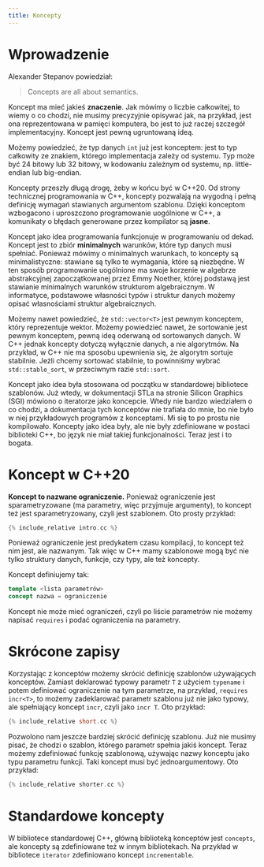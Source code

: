 ```yaml
---
title: Koncepty
---
```


# Wprowadzenie

Alexander Stepanov powiedział:

> Concepts are all about semantics.

Koncept ma mieć jakieś **znaczenie**.  Jak mówimy o liczbie
całkowitej, to wiemy o co chodzi, nie musimy precyzyjnie opisywać jak,
na przykład, jest ona reprezentowana w pamięci komputera, bo jest to
już raczej szczegół implementacyjny.  Koncept jest pewną ugruntowaną
ideą.

Możemy powiedzieć, że typ danych `int` już jest konceptem: jest to typ
całkowity ze znakiem, którego implementacja zależy od systemu.  Typ
może być 24 bitowy lub 32 bitowy, w kodowaniu zależnym od systemu,
np. little-endian lub big-endian.

Koncepty przeszły długą drogę, żeby w końcu być w C++20.  Od strony
technicznej programowania w C++, koncepty pozwalają na wygodną i pełną
definicję wymagań stawianych argumentom szablonu.  Dzięki konceptom
wzbogacono i uproszczono programowanie uogólnione w C++, a komunikaty
o błędach generowane przez kompilator są **jasne**.

Koncept jako idea programowania funkcjonuje w programowaniu od dekad.
Koncept jest to zbiór **minimalnych** warunków, które typ danych musi
spełniać.  Ponieważ mówimy o minimalnych warunkach, to koncepty są
minimalistyczne: stawiane są tylko te wymagania, które są niezbędne.
W ten sposób programowanie uogólnione ma swoje korzenie w algebrze
abstrakcyjnej zapoczątkowanej przez Emmy Noether, której podstawą jest
stawianie minimalnych warunków strukturom algebraicznym.  W
informatyce, podstawowe własności typów i struktur danych możemy
opisać własnościami struktur algebraicznych.

Możemy nawet powiedzieć, że `std::vector<T>` jest pewnym konceptem,
który reprezentuje wektor.  Możemy powiedzieć nawet, że sortowanie
jest pewnym konceptem, pewną ideą oderwaną od sortowanych danych.  W
C++ jednak koncepty dotyczą wyłącznie danych, a nie algorytmów.  Na
przykład, w C++ nie ma sposobu upewnienia się, że algorytm sortuje
stabilnie.  Jeżli chcemy sortować stabilnie, to powinniśmy wybrać
`std::stable_sort`, w przeciwnym razie `std::sort`.

Koncept jako idea była stosowana od początku w standardowej bibliotece
szablonów.  Już wtedy, w dokumentacji STLa na stronie Silicon Graphics
(SGI) mówiono o iteratorze jako koncepcie.  Wtedy nie bardzo
wiedziałem o co chodzi, a dokumentacja tych konceptów nie trafiała do
mnie, bo nie było w niej przykładowych programów z konceptami.  Mi się
to po prostu nie kompilowało.  Koncepty jako idea były, ale nie były
zdefiniowane w postaci biblioteki C++, bo język nie miał takiej
funkcjonalności.  Teraz jest i to bogata.

# Koncept w C++20

**Koncept to nazwane ograniczenie.**  Ponieważ ograniczenie jest
sparametryzowane (ma parametry, więc przyjmuje argumenty), to koncept
też jest sparametryzowany, czyli jest szablonem.  Oto prosty przykład:

```cpp
{% include_relative intro.cc %}
```

Ponieważ ograniczenie jest predykatem czasu kompilacji, to koncept też
nim jest, ale nazwanym.  Tak więc w C++ mamy szablonowe mogą być nie
tylko struktury danych, funkcje, czy typy, ale też koncepty.

Koncept definiujemy tak:

```cpp
template <lista parametrów>
concept nazwa = ograniczenie
```

Koncept nie może mieć ograniczeń, czyli po liście parametrów nie
możemy napisać `requires` i podać ograniczenia na parametry.

# Skrócone zapisy

Korzystając z konceptów możemy skrócić definicję szablonów używających
konceptów.  Zamiast deklarować typowy parametr `T` z użyciem
`typename` i potem definiować ograniczenie na tym parametrze, na
przykład, `requires incr<T>`, to możemy zadeklarować parametr szablonu
już nie jako typowy, ale spełniający koncept `incr`, czyli jako `incr
T`.  Oto przykład:

```cpp
{% include_relative short.cc %}
```

Pozwolono nam jeszcze bardziej skrócić definicję szablonu.  Już nie
musimy pisać, że chodzi o szablon, którego parametr spełnia jakiś
koncept.  Teraz możemy zdefiniować funkcję szablonową, używając nazwy
konceptu jako typu parametru funkcji.  Taki koncept musi być
jednoargumentowy.  Oto przykład:

```cpp
{% include_relative shorter.cc %}
```

# Standardowe koncepty

W bibliotece standardowej C++, główną biblioteką konceptów jest
`concepts`, ale koncepty są zdefiniowane też w innym bibliotekach.  Na
przykład w bibliotece `iterator` zdefiniowano koncept `incrementable`.

<!-- LocalWords: expr -->
<!-- LocalWords: lvalue lvalues rvalue -->
<!-- LocalWords: rvalue -->

<!-- LocalWords: deklaratora -->
<!-- LocalWords: deklaratorem -->

<!-- LocalWords: inicjalizowana -->
<!-- LocalWords: inicjalizowaną -->
<!-- LocalWords: inicjalizowane -->
<!-- LocalWords: inicjalizującego -->
<!-- LocalWords: inicjalizującym -->

<!-- LocalWords: wyoptymalizowana -->
<!-- LocalWords: wyoptymalizowane -->
<!-- LocalWords: wyoptymalizowanie -->

<!-- LocalWords: zainicjalizowana -->
<!-- LocalWords: zainicjalizowaną -->
<!-- LocalWords: zainicjalizowane -->

<!-- LocalWords: binds -->
<!-- LocalWords: nullptr -->
<!-- LocalWords: object -->
<!-- LocalWords: overload -->
<!-- LocalWords: name names -->
<!-- LocalWords: member -->
<!-- LocalWords: move -->
<!-- LocalWords: reference references -->
<!-- LocalWords: refer refers -->
<!-- LocalWords: resolution -->
<!-- LocalWords: title -->
